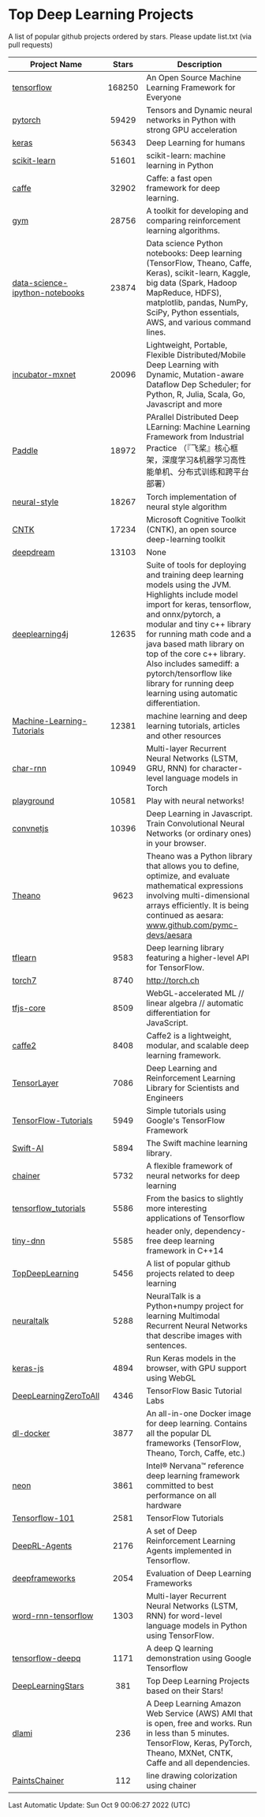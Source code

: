 # Top Deep Learning Projects
A list of popular github projects ordered by stars.
Please update list.txt (via pull requests)

|Project Name| Stars | Description |
| ---------- |:-----:| ----------- |
| [tensorflow](https://github.com/tensorflow/tensorflow) | 168250 | An Open Source Machine Learning Framework for Everyone |
| [pytorch](https://github.com/pytorch/pytorch) | 59429 | Tensors and Dynamic neural networks in Python with strong GPU acceleration |
| [keras](https://github.com/keras-team/keras) | 56343 | Deep Learning for humans |
| [scikit-learn](https://github.com/scikit-learn/scikit-learn) | 51601 | scikit-learn: machine learning in Python |
| [caffe](https://github.com/BVLC/caffe) | 32902 | Caffe: a fast open framework for deep learning. |
| [gym](https://github.com/openai/gym) | 28756 | A toolkit for developing and comparing reinforcement learning algorithms. |
| [data-science-ipython-notebooks](https://github.com/donnemartin/data-science-ipython-notebooks) | 23874 | Data science Python notebooks: Deep learning (TensorFlow, Theano, Caffe, Keras), scikit-learn, Kaggle, big data (Spark, Hadoop MapReduce, HDFS), matplotlib, pandas, NumPy, SciPy, Python essentials, AWS, and various command lines. |
| [incubator-mxnet](https://github.com/apache/incubator-mxnet) | 20096 | Lightweight, Portable, Flexible Distributed/Mobile Deep Learning with Dynamic, Mutation-aware Dataflow Dep Scheduler; for Python, R, Julia, Scala, Go, Javascript and more |
| [Paddle](https://github.com/PaddlePaddle/Paddle) | 18972 | PArallel Distributed Deep LEarning: Machine Learning Framework from Industrial Practice （『飞桨』核心框架，深度学习&机器学习高性能单机、分布式训练和跨平台部署） |
| [neural-style](https://github.com/jcjohnson/neural-style) | 18267 | Torch implementation of neural style algorithm |
| [CNTK](https://github.com/microsoft/CNTK) | 17234 | Microsoft Cognitive Toolkit (CNTK), an open source deep-learning toolkit |
| [deepdream](https://github.com/google/deepdream) | 13103 | None |
| [deeplearning4j](https://github.com/deeplearning4j/deeplearning4j) | 12635 | Suite of tools for deploying and training deep learning models using the JVM. Highlights include model import for keras, tensorflow, and onnx/pytorch, a modular and tiny c++ library for running math code and a java based math library on top of the core c++ library. Also includes samediff: a pytorch/tensorflow like library for running deep learning using automatic differentiation. |
| [Machine-Learning-Tutorials](https://github.com/ujjwalkarn/Machine-Learning-Tutorials) | 12381 | machine learning and deep learning tutorials, articles and other resources  |
| [char-rnn](https://github.com/karpathy/char-rnn) | 10949 | Multi-layer Recurrent Neural Networks (LSTM, GRU, RNN) for character-level language models in Torch |
| [playground](https://github.com/tensorflow/playground) | 10581 | Play with neural networks! |
| [convnetjs](https://github.com/karpathy/convnetjs) | 10396 | Deep Learning in Javascript. Train Convolutional Neural Networks (or ordinary ones) in your browser. |
| [Theano](https://github.com/Theano/Theano) | 9623 | Theano was a Python library that allows you to define, optimize, and evaluate mathematical expressions involving multi-dimensional arrays efficiently. It is being continued as aesara: www.github.com/pymc-devs/aesara |
| [tflearn](https://github.com/tflearn/tflearn) | 9583 | Deep learning library featuring a higher-level API for TensorFlow. |
| [torch7](https://github.com/torch/torch7) | 8740 | http://torch.ch |
| [tfjs-core](https://github.com/tensorflow/tfjs-core) | 8509 | WebGL-accelerated ML // linear algebra // automatic differentiation for JavaScript. |
| [caffe2](https://github.com/facebookarchive/caffe2) | 8408 | Caffe2 is a lightweight, modular, and scalable deep learning framework. |
| [TensorLayer](https://github.com/tensorlayer/TensorLayer) | 7086 | Deep Learning and Reinforcement Learning Library for Scientists and Engineers  |
| [TensorFlow-Tutorials](https://github.com/nlintz/TensorFlow-Tutorials) | 5949 | Simple tutorials using Google's TensorFlow Framework |
| [Swift-AI](https://github.com/Swift-AI/Swift-AI) | 5894 | The Swift machine learning library. |
| [chainer](https://github.com/chainer/chainer) | 5732 | A flexible framework of neural networks for deep learning |
| [tensorflow_tutorials](https://github.com/pkmital/tensorflow_tutorials) | 5586 | From the basics to slightly more interesting applications of Tensorflow |
| [tiny-dnn](https://github.com/tiny-dnn/tiny-dnn) | 5585 | header only, dependency-free deep learning framework in C++14 |
| [TopDeepLearning](https://github.com/aymericdamien/TopDeepLearning) | 5456 | A list of popular github projects related to deep learning |
| [neuraltalk](https://github.com/karpathy/neuraltalk) | 5288 | NeuralTalk is a Python+numpy project for learning Multimodal Recurrent Neural Networks that describe images with sentences. |
| [keras-js](https://github.com/transcranial/keras-js) | 4894 | Run Keras models in the browser, with GPU support using WebGL |
| [DeepLearningZeroToAll](https://github.com/hunkim/DeepLearningZeroToAll) | 4346 | TensorFlow Basic Tutorial Labs |
| [dl-docker](https://github.com/floydhub/dl-docker) | 3877 | An all-in-one Docker image for deep learning. Contains all the popular DL frameworks (TensorFlow, Theano, Torch, Caffe, etc.) |
| [neon](https://github.com/NervanaSystems/neon) | 3861 | Intel® Nervana™ reference deep learning framework committed to best performance on all hardware |
| [Tensorflow-101](https://github.com/sjchoi86/Tensorflow-101) | 2581 | TensorFlow Tutorials |
| [DeepRL-Agents](https://github.com/awjuliani/DeepRL-Agents) | 2176 | A set of Deep Reinforcement Learning Agents implemented in Tensorflow. |
| [deepframeworks](https://github.com/zer0n/deepframeworks) | 2054 | Evaluation of Deep Learning Frameworks |
| [word-rnn-tensorflow](https://github.com/hunkim/word-rnn-tensorflow) | 1303 | Multi-layer Recurrent Neural Networks (LSTM, RNN) for word-level language models in Python using TensorFlow. |
| [tensorflow-deepq](https://github.com/siemanko/tensorflow-deepq) | 1171 | A deep Q learning demonstration using Google Tensorflow |
| [DeepLearningStars](https://github.com/hunkim/DeepLearningStars) | 381 | Top Deep Learning Projects based on their Stars! |
| [dlami](https://github.com/ritchieng/dlami) | 236 | A Deep Learning Amazon Web Service (AWS) AMI that is open, free and works. Run in less than 5 minutes. TensorFlow, Keras, PyTorch, Theano, MXNet, CNTK, Caffe and all dependencies. |
| [PaintsChainer](https://github.com/taizan/PaintsChainer) | 112 | line drawing colorization using chainer |

Last Automatic Update: Sun Oct  9 00:06:27 2022 (UTC)
